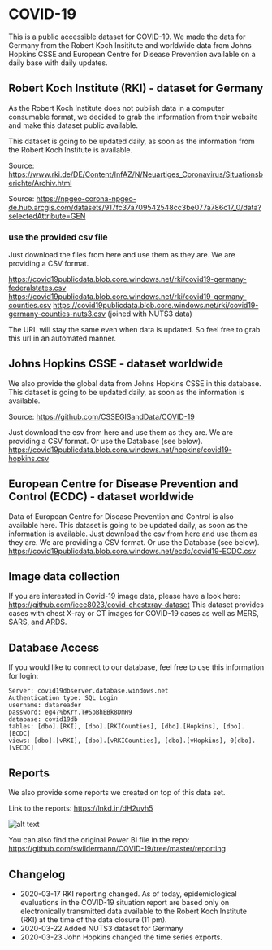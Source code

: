 # COVID-19
This is a public accessible dataset for COVID-19. We made the data for Germany from the Robert Koch Insititute and worldwide data from Johns Hopkins CSSE and European Centre for Disease Prevention available on a daily base with daily updates.

## Robert Koch Institute (RKI) - dataset for Germany
As the Robert Koch Institute does not publish data in a computer consumable format, we decided to grab the information from their website and make this dataset public available. 

This dataset is going to be updated daily, as soon as the information from the Robert Koch Institute is available. 

Source: https://www.rki.de/DE/Content/InfAZ/N/Neuartiges_Coronavirus/Situationsberichte/Archiv.html

Source: https://npgeo-corona-npgeo-de.hub.arcgis.com/datasets/917fc37a709542548cc3be077a786c17_0/data?selectedAttribute=GEN

### use the provided csv file
Just download the files from here and use them as they are. We are providing a CSV format. 

https://covid19publicdata.blob.core.windows.net/rki/covid19-germany-federalstates.csv
https://covid19publicdata.blob.core.windows.net/rki/covid19-germany-counties.csv
https://covid19publicdata.blob.core.windows.net/rki/covid19-germany-counties-nuts3.csv (joined with NUTS3 data)

The URL will stay the same even when data is updated. So feel free to grab this url in an automated manner. 

## Johns Hopkins CSSE - dataset worldwide
We also provide the global data from Johns Hopkins CSSE in this database. This dataset is going to be updated daily, as soon as the information is available.

Source: https://github.com/CSSEGISandData/COVID-19

Just download the csv from here and use them as they are. We are providing a CSV format. Or use the Database (see below).
https://covid19publicdata.blob.core.windows.net/hopkins/covid19-hopkins.csv

## European Centre for Disease Prevention and Control (ECDC) - dataset worldwide
Data of European Centre for Disease Prevention and Control is also available here. This dataset is going to be updated daily, as soon as the information is available.
Just download the csv from here and use them as they are. We are providing a CSV format. Or use the Database (see below).
https://covid19publicdata.blob.core.windows.net/ecdc/covid19-ECDC.csv

## Image data collection
If you are interested in Covid-19 image data, please have a look here: https://github.com/ieee8023/covid-chestxray-dataset
This dataset provides cases with chest X-ray or CT images for COVID-19 cases as well as MERS, SARS, and ARDS.

## Database Access
If you would like to connect to our database, feel free to use this information for login:
```
Server: covid19dbserver.database.windows.net
Authentication type: SQL Login
username: datareader
password: eg4?%bKrY.T#SpBhEBk8DmH9
database: covid19db
tables: [dbo].[RKI], [dbo].[RKICounties], [dbo].[Hopkins], [dbo].[ECDC]
views: [dbo].[vRKI], [dbo].[vRKICounties], [dbo].[vHopkins], 0[dbo].[vECDC]
```

## Reports
We also provide some reports we created on top of this data set.

Link to the reports: https://lnkd.in/dH2uvh5 

![alt text](https://github.com/swildermann/COVID-19/blob/master/img/Hopkins_Dashboard.jpg)

You can also find the original Power BI file in the repo: https://github.com/swildermann/COVID-19/tree/master/reporting

## Changelog
- 2020-03-17 RKI reporting changed. As of today, epidemiological evaluations in the COVID-19 situation report are based only on electronically transmitted data available to the Robert Koch Institute (RKI) at the time of the data closure (11 pm).
- 2020-03-22 Added NUTS3 dataset for Germany
- 2020-03-23 John Hopkins changed the time series exports.
